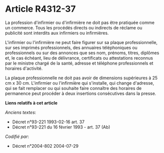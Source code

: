 # Article R4312-37

La profession d'infirmier ou d'infirmière ne doit pas être pratiquée comme un commerce. Tous les procédés directs ou
indirects de réclame ou publicité sont interdits aux infirmiers ou infirmières.

L'infirmier ou l'infirmière ne peut faire figurer sur sa plaque professionnelle, sur ses imprimés professionnels, des
annuaires téléphoniques ou professionnels ou sur des annonces que ses nom, prénoms, titres, diplômes et, le cas échéant, lieu
de délivrance, certificats ou attestations reconnus par le ministre chargé de la santé, adresse et téléphone professionnels
et horaires d'activité.

La plaque professionnelle ne doit pas avoir de dimensions supérieures à 25 cm x 30 cm. L'infirmier ou l'infirmière qui
s'installe, qui change d'adresse, qui se fait remplacer ou qui souhaite faire connaître des horaires de permanence peut
procéder à deux insertions consécutives dans la presse.

**Liens relatifs à cet article**

_Anciens textes_:

  - Décret n°93-221 1993-02-16 art. 37
  - Décret n°93-221 du 16 février 1993 - art. 37 (Ab)

_Codifié par_:

  - Décret n°2004-802 2004-07-29

